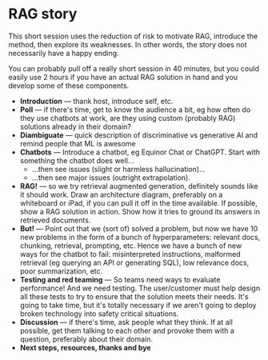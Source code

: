 # RAG story

This short session uses the reduction of risk to motivate RAG, introduce the method, then explore its weaknesses. In other words, the story does not necessarily have a happy ending. <sad trombone>

You can probably pull off a really short session in 40 minutes, but you could easily use 2 hours if you have an actual RAG solution in hand and you develop some of these components.

- **Introduction** — thank host, introduce self, etc.
- **Poll** — if there's time, get to know the audience a bit, eg how often do they use chatbots at work, are they using custom (probably RAG) solutions already in their domain?
- **Diambiguate** — quick description of discriminative vs generative AI and remind people that ML is awesome
- **Chatbots**
  — Introduce a chatbot, eg Equinor Chat or ChatGPT. Start with something the chatbot does well...
  - ...then see issues (slight or harmless hallucination)...
  - ...then see major issues (outright extrapolation).
- **RAG!** — so we try retrieval augmented generation, definitely sounds like it should work. Draw an architecture diagram, preferably on a whiteboard or iPad, if you can pull it off in the time available. If possible, show a RAG solution in action. Show how it tries to ground its answers in retrieved documents. 
- **But!** — Point out that we (sort of) solved a problem, but now we have 10 new problems in the form of a bunch of hyperparameters: relevant docs, chunking, retrieval, prompting, etc. Hence we have a bunch of new ways for the chatbot to fail: misinterpreted instructions, malformed retrieval (eg querying an API or generating SQL), low relevance docs, poor summarization, etc.
- **Testing and red teaming** — So teams need ways to evaluate performance! And we need testing. The user/customer must help design all these tests to try to ensure that the solution meets their needs. It's going to take time, but it's totally necessary if we aren't going to deploy broken technology into safety critical situations.
- **Discussion** — if there's time, ask people what they think. If at all possible, get them talking to each other and provoke them with a question, preferably about their domain.
- **Next steps, resources, thanks and bye**
